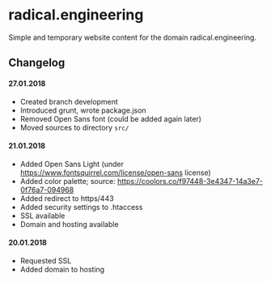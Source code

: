 # radical.engineering

Simple and temporary website content for the domain radical.engineering.

## Changelog

#### 27.01.2018

* Created branch development
* Introduced grunt, wrote package.json
* Removed Open Sans font (could be added again later)
* Moved sources to directory `src/`

#### 21.01.2018

* Added Open Sans Light (under https://www.fontsquirrel.com/license/open-sans license)
* Added color palette; source: https://coolors.co/f97448-3e4347-14a3e7-0f76a7-094968
* Added redirect to https/443
* Added security settings to .htaccess
* SSL available
* Domain and hosting available

#### 20.01.2018

* Requested SSL
* Added domain to hosting
